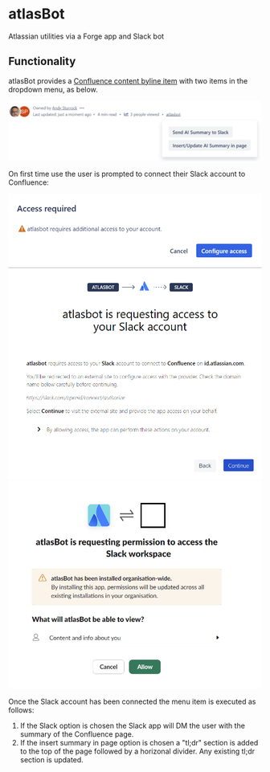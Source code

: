 # atlasBot
Atlassian utilities via a Forge app and Slack bot

## Functionality
atlasBot provides a [Confluence content byline item](https://developer.atlassian.com/platform/forge/manifest-reference/modules/confluence-content-byline-item/) with two items in the dropdown menu, as below.

<img src="images/image-0.png" />

On first time use the user is prompted to connect their Slack account to Confluence:

<img src="images/image-1.png" />
<img src="images/image-2.png" />
<img src="images/image-3.png" />

Once the Slack account has been connected the menu item is executed as follows:
1. If the Slack option is chosen the Slack app will DM the user with the summary of the Confluence page.
2. If the insert summary in page option is chosen a "tl;dr" section is added to the top of the page followed by a horizonal divider.  Any existing tl;dr section is updated.